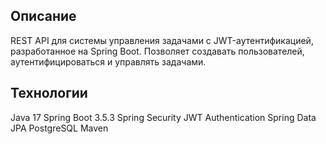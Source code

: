 ## Описание
REST API для системы управления задачами с JWT-аутентификацией, разработанное на Spring Boot. Позволяет создавать пользователей, аутентифицироваться и управлять задачами.
## Технологии
Java 17
Spring Boot 3.5.3
Spring Security
JWT Authentication
Spring Data JPA
PostgreSQL
Maven

